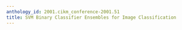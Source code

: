 ```yaml
---
anthology_id: 2001.cikm_conference-2001.51
title: SVM Binary Classifier Ensembles for Image Classification
---
```


